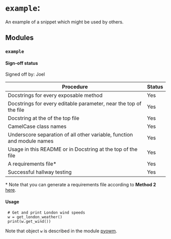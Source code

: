 # `example`:
An example of a snippet which might be used by others.

## Modules
### `example`
#### Sign-off status
Signed off by: Joel

|  Procedure | Status |
| --- | --- | 
| Docstrings for every exposable method | Yes  | 
| Docstrings for every editable parameter, near the top of the file | Yes
| Docstring at the of the top file | Yes |
| CamelCase class names | Yes |
| Underscore separation of all other variable, function and module names | Yes |
| Usage in this README or in Docstring at the top of the file  | Yes |
| A requirements file* | Yes |
| Successful hallway testing | Yes |

\* Note that you can generate a requirements file according to **Method 2** [here](http://www.idiotinside.com/2015/05/10/python-auto-generate-requirements-txt/).
#### Usage

     # Get and print London wind speeds
     w = get_london_weather()
     print(w.get_wind())

Note that object `w` is described in the module [pyowm](https://github.com/csparpa/pyowm).

